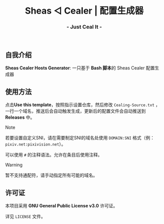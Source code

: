 <h1 align="center"><b>Sheas ◁ Cealer</b> | 配置生成器</h1>
<h3 align="center">- Just Ceal It -</h3>
<br>

## 自我介绍
**Sheas Cealer Hosts Generator**: 一只基于 **Bash 脚本**的 Sheas Cealer 配置生成器

## 使用方法
点击**Use this template**，按照指示设置仓库，然后修改 `Cealing-Source.txt` ，一行一个域名，推送后会自动触发生成，更新后的配置文件会自动推送到 **Releases** 中。

> [!NOTE]
> 若要设置自定义SNI，请在需要制定SNI的域名处使用 `DOMAIN:SNI` 格式（例：`pixiv.net:pixivision.net`）。
> 
> 可以使用 `#` 的注释语法。允许在条目后使用注释。

> [!WARNING]
> 暂不支持通配符，请手动指定所有可能的域名。

## 许可证
本项目采用 **GNU General Public License v3.0** 许可证。

详见 `LICENSE` 文件。